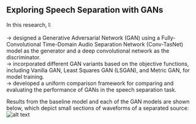 <h2>Exploring Speech Separation with GANs</h2><p> In this research, I:<br><br> 
 -> designed a Generative Adversarial Network (GAN) using a Fully-Convolutional Time-Domain Audio Separation Network (Conv-TasNet) model as the generator and a deep convolutional network as the discriminator. <br>
-> incorporated different GAN variants based on the objective functions, including Vanilla GAN, Least Squares GAN (LSGAN), and Metric GAN, for model training.<br>
-> developed a uniform comparison framework for comparing and evaluating the performance of GANs in the speech separation task. 
​
 

Results from the baseline model and each of the GAN models are shown below, which depict small sections of waveforms of a separated source: 
![alt text](https://github.com/abishek2019/Machine_Learning/blob/main/Speech%20Separation%20(Deep%20Learning%20Thesis%20Research)/assets/Result2.png?raw=true)
<br>
